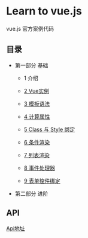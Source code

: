 Learn to vue.js
======================
vue.js 官方案例代码

## 目录

- 第一部分 基础

    - 1 介绍

    - [2 Vue实例](./notes/02.instance.md)
    
    - [3 模板语法](./notes/03.syntax.md)

    - [4 计算属性](./notes/04.computed.md)
    
    - [5 Class 与 Style 绑定](./notes/05.class-and-style.md)
    
    - [6 条件渲染](./notes/06.conditional.md)
    
    - [7 列表渲染](./notes/07.list.md)
  
    - [8 事件处理器](./notes/08.events.md)
    
    - [9 表单控件绑定](./notes/09.forms.md)
    
- 第二部分 进阶


## API

[Api地址](./api/index.md)